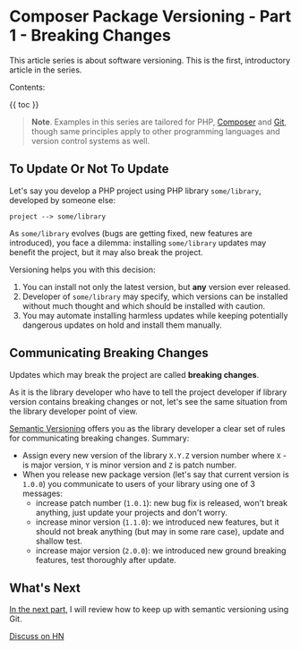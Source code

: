 # Composer Package Versioning - Part 1 - Breaking Changes #

This article series is about software versioning. This is the first, introductory article in the series. 

Contents:

{{ toc }}

> **Note**. Examples in this series are tailored for PHP, [Composer](https://getcomposer.org/) and [Git](https://git-scm.com/), though same principles apply to other programming languages and version control systems as well.  

## To Update Or Not To Update ##

Let's say you develop a PHP project using PHP library `some/library`, developed by someone else:

	project --> some/library  

As `some/library` evolves (bugs are getting fixed, new features are introduced), you face a dilemma: installing `some/library` updates may benefit the project, but it may also break the project. 

Versioning helps you with this decision:

1. You can install not only the latest version, but **any** version ever released.
2. Developer of `some/library` may specify, which versions can be installed without much thought and which should be installed with caution.
3. You may automate installing harmless updates while keeping potentially dangerous updates on hold and install them manually.

## Communicating Breaking Changes ##

Updates which may break the project are called **breaking changes**.

As it is the library developer who have to tell the project developer if library version contains breaking changes or not, let's see the same situation from the library developer point of view. 

[Semantic Versioning](https://semver.org/) offers you as the library developer a clear set of rules for communicating breaking changes. Summary:

* Assign every new version of the library `X.Y.Z` version number where `X` - is major version, `Y` is minor version and `Z` is patch number.
* When you release new package version (let's say that current version is `1.0.0`) you communicate to users of your library using one of 3 messages:
	* increase patch number (`1.0.1`): new bug fix is released, won't break anything, just update your projects and don't worry.
	* increase minor version (`1.1.0`): we introduced new features, but it should not break anything (but may in some rare case), update and shallow test.
	* increase major version (`2.0.0`): we introduced new ground breaking features, test thoroughly after update.

## What's Next ##

[In the next part](../08/composer-package-versioning-part-2-git-branches-and-tags.html), I will review how to keep up with semantic versioning using Git.

[Discuss on HN](https://news.ycombinator.com/item?id=20527677)